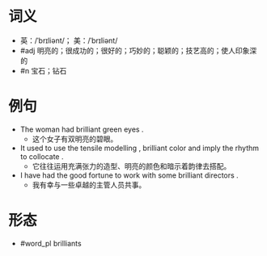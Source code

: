 # 词义
- 英：/ˈbrɪliənt/； 美：/ˈbrɪliənt/
- #adj 明亮的；很成功的；很好的；巧妙的；聪颖的；技艺高的；使人印象深的
- #n 宝石；钻石
# 例句
- The woman had brilliant green eyes .
	- 这个女子有双明亮的碧眼。
- It used to use the tensile modelling , brilliant color and imply the rhythm to collocate .
	- 它往往运用充满张力的造型、明亮的颜色和暗示着韵律去搭配。
- I have had the good fortune to work with some brilliant directors .
	- 我有幸与一些卓越的主管人员共事。
# 形态
- #word_pl brilliants
